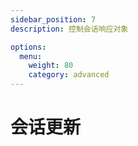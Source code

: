 ```yaml
---
sidebar_position: 7
description: 控制会话响应对象

options:
  menu:
    weight: 80
    category: advanced
---
```


# 会话更新
